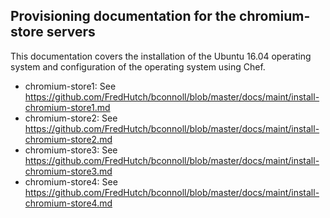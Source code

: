 ## Provisioning documentation for the chromium-store servers 
This documentation covers the installation of the Ubuntu 16.04 operating system and configuration of the operating system using Chef.

- chromium-store1: See https://github.com/FredHutch/bconnoll/blob/master/docs/maint/install-chromium-store1.md
- chromium-store2: See https://github.com/FredHutch/bconnoll/blob/master/docs/maint/install-chromium-store2.md
- chromium-store3: See https://github.com/FredHutch/bconnoll/blob/master/docs/maint/install-chromium-store3.md
- chromium-store4: See https://github.com/FredHutch/bconnoll/blob/master/docs/maint/install-chromium-store4.md
